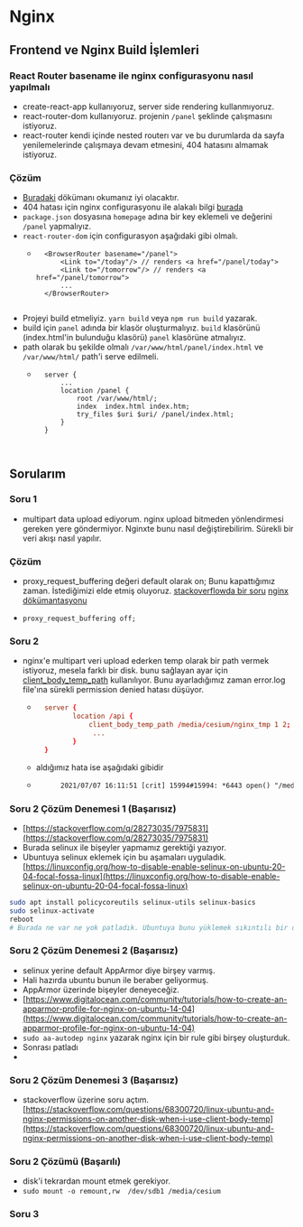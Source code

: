 # Nginx

## Frontend ve Nginx Build İşlemleri
### React Router basename ile nginx configurasyonu nasıl yapılmalı
- create-react-app kullanıyoruz, server side rendering kullanmıyoruz. 
- react-router-dom kullanıyoruz. projenin `/panel` şeklinde çalışmasını istiyoruz.
- react-router kendi içinde nested routerı var ve bu durumlarda da sayfa yenilemelerinde çalışmaya devam etmesini, 404 hatasını almamak istiyoruz.
### Çözüm 
- [Buradaki](https://create-react-app.dev/docs/deployment) dökümanı okumanız iyi olacaktır.
- 404 hatası için nginx configurasyonu ile alakalı bilgi [burada](https://www.learninjava.com/react-router-apache-nginx-tomcat/)
- `package.json` dosyasına `homepage` adına bir key eklemeli ve değerini `/panel` yapmalıyız.
- `react-router-dom` için configurasyon aşağıdaki gibi olmalı.
    - ```tsx
        <BrowserRouter basename="/panel">
            <Link to="/today"/> // renders <a href="/panel/today">
            <Link to="/tomorrow"/> // renders <a href="/panel/tomorrow">
            ...
        </BrowserRouter>
    ```
- Projeyi build etmeliyiz. `yarn build` veya `npm run build` yazarak.
- build için `panel` adında bir klasör oluşturmalıyız. `build` klasörünü (index.html'in bulunduğu klasörü) `panel` klasörüne atmalıyız. 
- path olarak bu şekilde olmalı `/var/www/html/panel/index.html` ve `/var/www/html/` path'i serve edilmeli. 
    - ```
        server {
            ...
            location /panel {
                root /var/www/html/;
                index  index.html index.htm;
                try_files $uri $uri/ /panel/index.html;
            }
        }

    ```


## Sorularım
### Soru 1
- multipart data upload ediyorum. nginx upload bitmeden yönlendirmesi gereken yere göndermiyor. Nginxte bunu nasıl değiştirebilirim. Sürekli bir veri akışı nasıl yapılır.
### Çözüm
- proxy_request_buffering değeri default olarak on; Bunu kapattığımız zaman. İstediğimizi elde etmiş oluyoruz. [stackoverflowda bir soru](https://stackoverflow.com/questions/12282342/nginx-files-upload-streaming-with-proxy-pass) [nginx dökümantasyonu](http://nginx.org/en/docs/http/ngx_http_proxy_module.html#proxy_request_buffering)

- `proxy_request_buffering off;` 

### Soru 2
- nginx'e multipart veri upload ederken temp olarak bir path vermek istiyoruz, mesela farklı bir disk. bunu sağlayan ayar için [client_body_temp_path](http://nginx.org/en/docs/http/ngx_http_core_module.html) kullanılıyor. Bunu ayarladığımız zaman error.log file'ına sürekli permission denied hatası düşüyor.
    - ```conf
        server {
               location /api {
                   client_body_temp_path /media/cesium/nginx_tmp 1 2;
                    ...
               } 
        }
        ```
    - aldığımız hata ise aşağıdaki gibidir
    - ```txt
            2021/07/07 16:11:51 [crit] 15994#15994: *6443 open() "/media/cesium/nginx_tmp/8/30/0000000308" failed (13: Permission denied), client: 192.168.20.180, server: _, request: "POST /api/v1/terrain/5/uploadfile HTTP/1.0"
        ```
### Soru 2 Çözüm Denemesi 1 (Başarısız)
- [https://stackoverflow.com/q/28273035/7975831](https://stackoverflow.com/q/28273035/7975831)
- Burada selinux ile bişeyler yapmamız gerektiği yazıyor.
- Ubuntuya selinux eklemek için bu aşamaları uyguladık. [https://linuxconfig.org/how-to-disable-enable-selinux-on-ubuntu-20-04-focal-fossa-linux](https://linuxconfig.org/how-to-disable-enable-selinux-on-ubuntu-20-04-focal-fossa-linux)
```bash
sudo apt install policycoreutils selinux-utils selinux-basics
sudo selinux-activate
reboot
# Burada ne var ne yok patladık. Ubuntuya bunu yüklemek sıkıntılı bir durum galiba. System boot olmadı. Gerçi baya bir uyarı vermiş. AppArmor'u kapattığınızdan emin olun falan filan diye. Ama yöntemi sevmedim.

```
### Soru 2 Çözüm Denemesi 2 (Başarısız)
- selinux yerine default AppArmor diye birşey varmış.
- Hali hazırda ubuntu bunun ile beraber geliyormuş.
- AppArmor üzerinde bişeyler deneyeceğiz.
- [https://www.digitalocean.com/community/tutorials/how-to-create-an-apparmor-profile-for-nginx-on-ubuntu-14-04](https://www.digitalocean.com/community/tutorials/how-to-create-an-apparmor-profile-for-nginx-on-ubuntu-14-04)
- `sudo aa-autodep nginx` yazarak nginx için bir rule gibi birşey oluşturduk.
- Sonrası patladı
- 

### Soru 2 Çözüm Denemesi 3 (Başarısız)
- stackoverflow üzerine soru açtım. [https://stackoverflow.com/questions/68300720/linux-ubuntu-and-nginx-permissions-on-another-disk-when-i-use-client-body-temp](https://stackoverflow.com/questions/68300720/linux-ubuntu-and-nginx-permissions-on-another-disk-when-i-use-client-body-temp)

### Soru 2 Çözümü (Başarılı)
- disk'i tekrardan mount etmek gerekiyor.
- `sudo mount -o remount,rw  /dev/sdb1 /media/cesium`


### Soru 3